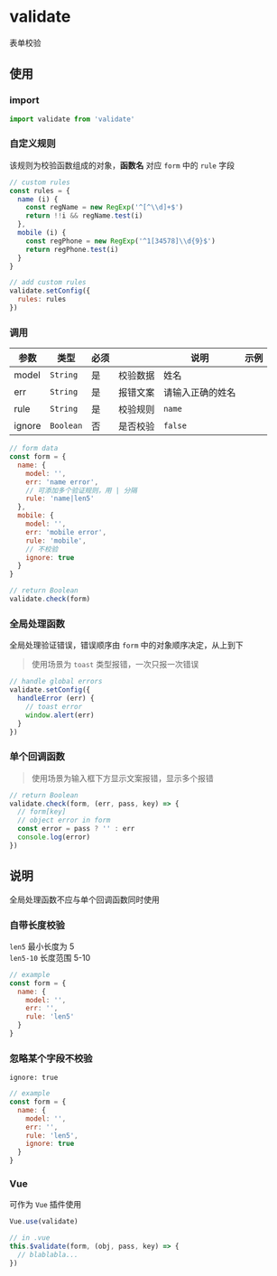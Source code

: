# validate
表单校验

## 使用

### import
```js
import validate from 'validate'
```

### 自定义规则
该规则为校验函数组成的对象，**函数名** 对应 `form` 中的 `rule` 字段
```js
// custom rules
const rules = {
  name (i) {
    const regName = new RegExp('^[^\\d]+$')
    return !!i && regName.test(i)
  },
  mobile (i) {
    const regPhone = new RegExp('^1[34578]\\d{9}$')
    return regPhone.test(i)
  }
}

// add custom rules
validate.setConfig({
  rules: rules
})
```

### 调用
| 参数    | 类型      | 必须 |          | 说明             | 示例 |
| ------- | --------- | ---- | -------- | ---------------- | ---- |
| model   | `String`  | 是   | 校验数据 | 姓名             |
| err    | `String`  | 是   | 报错文案 | 请输入正确的姓名 |
| rule   | `String`  | 是   | 校验规则 | `name`          |
| ignore | `Boolean` | 否   | 是否校验 | `false`         |

```js
// form data
const form = {
  name: {
    model: '',
    err: 'name error',
    // 可添加多个验证规则，用 | 分隔
    rule: 'name|len5'
  },
  mobile: {
    model: '',
    err: 'mobile error',
    rule: 'mobile',
    // 不校验
    ignore: true
  }
}

// return Boolean
validate.check(form)
```

### 全局处理函数
全局处理验证错误，错误顺序由 `form` 中的对象顺序决定，从上到下
> 使用场景为 `toast` 类型报错，一次只报一次错误
```js
// handle global errors
validate.setConfig({
  handleError (err) {
    // toast error
    window.alert(err)
  }
})
```

### 单个回调函数
> 使用场景为输入框下方显示文案报错，显示多个报错
```js
// return Boolean
validate.check(form, (err, pass, key) => {
  // form[key]
  // object error in form
  const error = pass ? '' : err
  console.log(error)
})
```

## 说明
全局处理函数不应与单个回调函数同时使用

### 自带长度校验
`len5` 最小长度为 5  
`len5-10` 长度范围 5-10
```js
// example
const form = {
  name: {
    model: '',
    err: '',
    rule: 'len5'
  }
}
```

### 忽略某个字段不校验
`ignore: true`
```js
// example
const form = {
  name: {
    model: '',
    err: '',
    rule: 'len5',
    ignore: true
  }
}
```

### Vue
可作为 `Vue` 插件使用
```js
Vue.use(validate)

// in .vue
this.$validate(form, (obj, pass, key) => {
  // blablabla...
})
```
